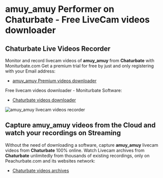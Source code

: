 # amuy_amuy Performer on Chaturbate - Free LiveCam videos downloader

## Chaturbate Live Videos Recorder

Monitor and record livecam videos of **amuy_amuy** from **Chaturbate** with Moniturbate.com
Get a premium trial for free by just and only registering with your Email address:
* [amuy_amuy Premium videos downloader](https://moniturbate.com/request-demo-licence-key.html)

Free livecam videos downloader - Moniturbate Software:
* [Chaturbate videos downloader](https://moniturbate.com/moniturbate-download-software.html)

![amuy_amuy livecam videos recorder](https://peachurnet.com/templates/moniturbate-software.png)


## Capture amuy_amuy videos from the Cloud and watch your recordings on Streaming

Without the need of downloading a software, capture **amuy_amuy** livecam videos from **Chaturbate** 100% online.
Watch Livecam archives from **Chaturbate** unlimitedly from thousands of existing recordings, only on Peachurbate.com and its websites network:
* [Chaturbate videos archives](https://peachurnet.com/)